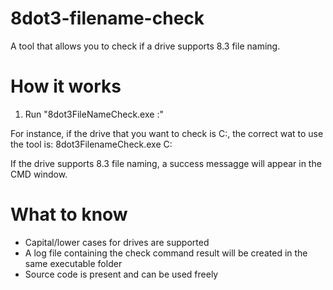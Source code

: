 # 8dot3-filename-check
A tool that allows you to check if a drive supports 8.3 file naming.

# How it works
1. Run "8dot3FileNameCheck.exe <driveLetter>:"

For instance, if the drive that you want to check is C:, the correct wat to use the tool is:
8dot3FilenameCheck.exe C:

If the drive supports 8.3 file naming, a success messagge will appear in the CMD window.

# What to know
- Capital/lower cases for drives are supported
- A log file containing the check command result will be created in the same executable folder
- Source code is present and can be used freely




